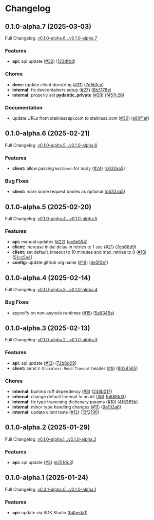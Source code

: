 # Changelog

## 0.1.0-alpha.7 (2025-03-03)

Full Changelog: [v0.1.0-alpha.6...v0.1.0-alpha.7](https://github.com/raccoonaihq/raccoonai-python/compare/v0.1.0-alpha.6...v0.1.0-alpha.7)

### Features

* **api:** api update ([#32](https://github.com/raccoonaihq/raccoonai-python/issues/32)) ([122dfbd](https://github.com/raccoonaihq/raccoonai-python/commit/122dfbdab0b497c7baa5c1e30e8c53d971a99b0c))


### Chores

* **docs:** update client docstring ([#31](https://github.com/raccoonaihq/raccoonai-python/issues/31)) ([7d5b1cb](https://github.com/raccoonaihq/raccoonai-python/commit/7d5b1cbbbc21e7d7daf7860951236ebbfcc3ba70))
* **internal:** fix devcontainers setup ([#27](https://github.com/raccoonaihq/raccoonai-python/issues/27)) ([8b3178e](https://github.com/raccoonaihq/raccoonai-python/commit/8b3178e30fe72e1326eb46c49891b668a15db3ca))
* **internal:** properly set __pydantic_private__ ([#29](https://github.com/raccoonaihq/raccoonai-python/issues/29)) ([f457c28](https://github.com/raccoonaihq/raccoonai-python/commit/f457c28d9b5bbe682cc83156bfad97a0d5216444))


### Documentation

* update URLs from stainlessapi.com to stainless.com ([#30](https://github.com/raccoonaihq/raccoonai-python/issues/30)) ([a90f1af](https://github.com/raccoonaihq/raccoonai-python/commit/a90f1afa15b717ae8b8df892b56ee29c1061d441))

## 0.1.0-alpha.6 (2025-02-21)

Full Changelog: [v0.1.0-alpha.5...v0.1.0-alpha.6](https://github.com/raccoonaihq/raccoonai-python/compare/v0.1.0-alpha.5...v0.1.0-alpha.6)

### Features

* **client:** allow passing `NotGiven` for body ([#24](https://github.com/raccoonaihq/raccoonai-python/issues/24)) ([c632aa5](https://github.com/raccoonaihq/raccoonai-python/commit/c632aa57554681c776cb5aad35c673b2c2db65c7))


### Bug Fixes

* **client:** mark some request bodies as optional ([c632aa5](https://github.com/raccoonaihq/raccoonai-python/commit/c632aa57554681c776cb5aad35c673b2c2db65c7))

## 0.1.0-alpha.5 (2025-02-20)

Full Changelog: [v0.1.0-alpha.4...v0.1.0-alpha.5](https://github.com/raccoonaihq/raccoonai-python/compare/v0.1.0-alpha.4...v0.1.0-alpha.5)

### Features

* **api:** manual updates ([#22](https://github.com/raccoonaihq/raccoonai-python/issues/22)) ([cc6e554](https://github.com/raccoonaihq/raccoonai-python/commit/cc6e55441b2f704061e3a83573e4fc74503c8a68))
* **client:** increase initial delay in retries to 1 sec ([#21](https://github.com/raccoonaihq/raccoonai-python/issues/21)) ([7db68d9](https://github.com/raccoonaihq/raccoonai-python/commit/7db68d9a20f316e75c35cefdabb24856435c34cf))
* **client:** set default_timeout to 10 minutes and max_retries to 0 ([#18](https://github.com/raccoonaihq/raccoonai-python/issues/18)) ([51cc5e4](https://github.com/raccoonaihq/raccoonai-python/commit/51cc5e441b12bef5f11d7e942c2ce276f1fe71a0))
* **config:** update github org name ([#19](https://github.com/raccoonaihq/raccoonai-python/issues/19)) ([de5f0e1](https://github.com/raccoonaihq/raccoonai-python/commit/de5f0e128512d004b0e945e0b8a4c280bffe411b))

## 0.1.0-alpha.4 (2025-02-14)

Full Changelog: [v0.1.0-alpha.3...v0.1.0-alpha.4](https://github.com/flyingraccoonai/raccoonai-python/compare/v0.1.0-alpha.3...v0.1.0-alpha.4)

### Bug Fixes

* asyncify on non-asyncio runtimes ([#15](https://github.com/flyingraccoonai/raccoonai-python/issues/15)) ([5a8345e](https://github.com/flyingraccoonai/raccoonai-python/commit/5a8345e71be12864429fa19e8d4d55c9b70a63db))

## 0.1.0-alpha.3 (2025-02-13)

Full Changelog: [v0.1.0-alpha.2...v0.1.0-alpha.3](https://github.com/flyingraccoonai/raccoonai-python/compare/v0.1.0-alpha.2...v0.1.0-alpha.3)

### Features

* **api:** api update ([#13](https://github.com/flyingraccoonai/raccoonai-python/issues/13)) ([72b8d09](https://github.com/flyingraccoonai/raccoonai-python/commit/72b8d0941c8b4e3d4c880815a4bfd4f92ab3f208))
* **client:** send `X-Stainless-Read-Timeout` header ([#9](https://github.com/flyingraccoonai/raccoonai-python/issues/9)) ([8034585](https://github.com/flyingraccoonai/raccoonai-python/commit/80345850aeeb00d8551d467804554b33216866a4))


### Chores

* **internal:** bummp ruff dependency ([#8](https://github.com/flyingraccoonai/raccoonai-python/issues/8)) ([248b017](https://github.com/flyingraccoonai/raccoonai-python/commit/248b017f449a20d44fd9d3f750b61713c2267b08))
* **internal:** change default timeout to an int ([#6](https://github.com/flyingraccoonai/raccoonai-python/issues/6)) ([b889fd3](https://github.com/flyingraccoonai/raccoonai-python/commit/b889fd33d45027dcb9a388be08096e7dc7a1ab9c))
* **internal:** fix type traversing dictionary params ([#10](https://github.com/flyingraccoonai/raccoonai-python/issues/10)) ([4f5365b](https://github.com/flyingraccoonai/raccoonai-python/commit/4f5365bb697819c392bb4e9bc162f7f9f051fdbf))
* **internal:** minor type handling changes ([#11](https://github.com/flyingraccoonai/raccoonai-python/issues/11)) ([9e102a6](https://github.com/flyingraccoonai/raccoonai-python/commit/9e102a69172abf65c913290656137e52b1519d4e))
* **internal:** update client tests ([#12](https://github.com/flyingraccoonai/raccoonai-python/issues/12)) ([13f2190](https://github.com/flyingraccoonai/raccoonai-python/commit/13f2190c2e9fd7d4b6f3159a962d47ef6c2d9316))

## 0.1.0-alpha.2 (2025-01-29)

Full Changelog: [v0.1.0-alpha.1...v0.1.0-alpha.2](https://github.com/flyingraccoonai/raccoonai-python/compare/v0.1.0-alpha.1...v0.1.0-alpha.2)

### Features

* **api:** api update ([#3](https://github.com/flyingraccoonai/raccoonai-python/issues/3)) ([e251dc3](https://github.com/flyingraccoonai/raccoonai-python/commit/e251dc358ce3cc88ef81c20911125a237cd88d07))

## 0.1.0-alpha.1 (2025-01-24)

Full Changelog: [v0.0.1-alpha.0...v0.1.0-alpha.1](https://github.com/flyingraccoonai/raccoonai-python/compare/v0.0.1-alpha.0...v0.1.0-alpha.1)

### Features

* **api:** update via SDK Studio ([b4beda1](https://github.com/flyingraccoonai/raccoonai-python/commit/b4beda18093cfb681ade68610e307b7ce07fa4d2))
